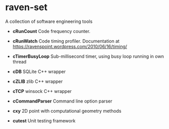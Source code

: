 # raven-set
A collection of software engineering tools

 * **cRunCount** Code frequency counter.
 
 * **cRunWatch** Code timing profiler.  Documentation at https://ravenspoint.wordpress.com/2010/06/16/timing/
 
 * **cTimerBusyLoop** Sub-millisecond timer, using busy loop running in own thread
 
 * **cDB** SQLite C++ wrapper
 
 * **cZLIB** zlib C++ wrapper

 * **cTCP** winsock C++ wrapper

 * **cCommandParser** Command line option parser
 
 * **cxy** 2D point with computational geometry methods

 * **cutest** Unit testing framework
 
